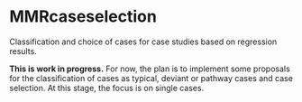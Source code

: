 # MMRcaseselection
Classification and choice of cases for case studies based on regression results.

**This is work in progress.** For now, the plan is to implement some proposals for the classification of cases as typical, deviant or pathway cases and case selection. At this stage, the focus is on single cases.
